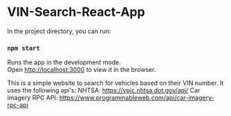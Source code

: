 # VIN-Search-React-App
In the project directory, you can run:

### `npm start`

Runs the app in the development mode.\
Open [http://localhost:3000](http://localhost:3000) to view it in the browser.

This is a simple website to search for vehicles based on their VIN number.
It uses the following api's:
NHTSA: https://vpic.nhtsa.dot.gov/api/
Car Imagery RPC API: https://www.programmableweb.com/api/car-imagery-rpc-api
